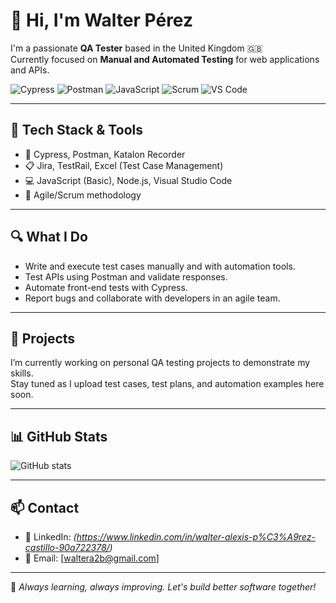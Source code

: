 # 👋 Hi, I'm Walter Pérez

I'm a passionate **QA Tester** based in the United Kingdom 🇬🇧  
Currently focused on **Manual and Automated Testing** for web applications and APIs.

![Cypress](https://img.shields.io/badge/Cypress-Testing-brightgreen)
![Postman](https://img.shields.io/badge/Postman-API--Testing-orange)
![JavaScript](https://img.shields.io/badge/JavaScript-Beginner-yellow)
![Scrum](https://img.shields.io/badge/Scrum-Agile-blue)
![VS Code](https://img.shields.io/badge/Editor-VS%20Code-007ACC)

---

## 🧰 Tech Stack & Tools
- 🧪 Cypress, Postman, Katalon Recorder
- 📋 Jira, TestRail, Excel (Test Case Management)
- 💻 JavaScript (Basic), Node.js, Visual Studio Code
- 🧠 Agile/Scrum methodology

---

## 🔍 What I Do
- Write and execute test cases manually and with automation tools.
- Test APIs using Postman and validate responses.
- Automate front-end tests with Cypress.
- Report bugs and collaborate with developers in an agile team.

---

## 🚀 Projects
I’m currently working on personal QA testing projects to demonstrate my skills.  
Stay tuned as I upload test cases, test plans, and automation examples here soon.

---

## 📊 GitHub Stats
![GitHub stats](https://github-readme-stats.vercel.app/api?username=Walt3r29&show_icons=true&theme=radical)

---

## 📫 Contact
- 💼 LinkedIn: *(https://www.linkedin.com/in/walter-alexis-p%C3%A9rez-castillo-90a722378/)*
- 📧 Email: [waltera2b@gmail.com]

---

🌟 *Always learning, always improving. Let's build better software together!*
